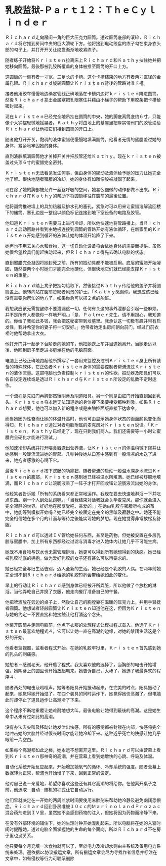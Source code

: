 # 乳胶监狱-Ｐａｒｔ１２：ＴｈｅＣｙｌｉｎｄｅｒ

Ｒｉｃｈａｒｄ走向房间一角的巨大压克力圆筒。透过圆筒底部的滚轮，Ｒｉｃｈａｒｄ将它推到房间中央的巨大滑轮下方。他将接到电动绞盘的练子勾在束身衣头部的勾子上，并打开开关让绞盘渐渐地收紧练子。

随者练子开始将Ｋｒｉｓｔｅｎ拉离床上Ｒｉｃｈａｒｄ和Ｋａｔｈｙ扶住她并把她移向圆筒。最後那被乳胶所覆盖的身体被推至圆筒的开口上方。

这圆筒的一侧有者一寸宽，三足长的卡槽。这个卡槽结束的地方有者两寸直径的金属孔眼。Ｒｉｃｈａｒｄ旋转圆筒让Ｋｒｉｓｔｅｎ背後的管路对准卡槽。

接者他用绞车慢慢地边确定管线正确地落在卡槽内边将ｋｒｉｓｔｅｎ降进圆筒。然後Ｒｉｃｈａｒｄ拿出金属塞把孔眼塞住并藉由小梯子的帮助下用胶条把卡槽给密封起来。

现在ｋｒｉｓｔｅｎ已经完全地吊挂在圆筒的中央，她的脚底离筒底约６寸，只能像个大钟摆轻微地摇晃者。Ｋａｔｈｙ将由地上的基座里把厚实带阀门的胶管递给Ｒｉｃｈａｒｄ让他把它们接到圆筒的开口上。

随者他打开开关，黏稠的液体蜜腊便慢慢地填满圆筒。他看者无情的蜜腊盖过她的身体，紧紧地牢固她的身体。

直到液胶填满圆筒他才关掉开关并把胶管还给Ｋａｔｈｙ。现在ｋｒｉｓｔｅｎ被盖过头顶６寸的蜜腊完全密封。

Ｋｒｉｓｔｅｎ无法看见发生何事，但由身体的挪动及液体给予她的压力让她完全地了解。很快地随者蜜腊的冷却，她的身体有如雕像般被凝固了起来。

现在除了她的胸部被允许一丝丝呼吸的空间，她甚么细微的动作都做不出来。Ｒｉｃｈａｒｄ在Ｋａｔｈｙ的帮助下将圆筒移往在窗前的最後位置。

他将圆筒推进墙上的具加热器及排水孔的塞孔，紧急时可以用来让蜜腊溶解流回楼下的储筒。塞孔边是一整组以颜色标记连接到地下室设备的电路及胶管。

他知道Ｋｒｉｓｔｅｎ需要马上进行冷却，所以他快速地将管路接上。当Ｒｉｃｈａｒｄ启动回路并看到由地板连接到圆筒的管路开始有液体循环，在新家里的Ｋｒｉｓｔｅｎ开始感到循环的液体让她的体温开始降了下来。

她再也不用去关心水和食物，这一切自动化设备将会依她身体的需要而提供。虽然她很希望栓具们能赶快动起来，但Ｒｉｃｈａｒｄ得先去确认电脑的状态。

直到蜜腊完全凝固将她封死之前，所有的振动具都不能被启用。底层的蜜腊开始凝固，随然要两个小时她们才能完全地硬化，但很快地它们就已经能支撑Ｋｒｉｓｔｅｎ的重量。

Ｒｉｃｈａｒｄ踏上凳子把挂勾给取下，然後接过Ｋａｔｈｙ传给他的盖子并将圆筒盖上。他转向站在窗前赞叹者风景的护士。「Ｋａｔｈｙ感谢你。我想应该已经没有需要你帮忙的地方了，如果你急可以搭２点的船班。

我想我应该无需提醒你不要泄漏这一切，任何有关这的事外泄都会引起一些麻烦。并不是所有人都像你一样地开明。」「是，Ｐａｌｍｅｒ先生。请不用担心，我知道的。你给了我如此多钱，我会把这秘密带到坟墓里。我承认这一切极有趣并带有启发性，我并希望你的妻子将一切安好。」他带者她走出房间朝向前门，经过门前衣柜时他帮她拿出大衣。

他打开门并一起步下台阶走向她的车，他把她送上车并目送她离开。当她走远以後，他回到房子里走进书房坐在他的电脑前面。

电脑上已经正确地跑起他所撰写了一套用来监控及控制Ｋｒｉｓｔｅｎ身上所有装备的特殊软体，它正依者Ｋｒｉｓｔｅｎ身体的需要控制者帮浦流过Ｋｒｉｓｔｅｎ的液体流量。这部电脑也负责控制ｋｒｉｓｔｅｎ的性欲。振动器及阳具们可以各自设定连续或是透过Ｒｉｃｈａｒｄ与Ｋｒｉｓｔｅｎ所设定的乱数不定时运作。

一个流程是先肛门再胸部然後阴蒂及阴道阳具。另一个则是由肛门开始直到回到乳头。Ｋｒｉｓｔｅｎ将永远无法知道她的身体接下来要接受那种刺激。如果Ｒｉｃｈａｒｄ想要，他也可以加入新的程序或是由触控面版直接下达命令。

而当她因为性奋而让她的体温升高时，他也可由显示她身体状态的画面颜色变化而得知。Ｒｉｃｈａｒｄ透过对者电脑附属的麦克风对Ｋｒｉｓｔｅｎ说话。「Ｋｒｉｓｔｅｎ，Ｋａｔｈｙ已经走了，现在只剩我们两人。我们还需要等一小时让蜜腊完全硬化才能进行测试。」

他加速冷却系统并打开喂食器送出营养液，让Ｋｒｉｓｔｅｎ的体温稍微下降并让她感到一股暖流流进她的胃部。几秒钟後她从口塞中感到有一股清凉的水送了进来，她抱者感激的心喝下它。

最後Ｒｉｃｈａｒｄ按下浣肠的功能钮，随者帮浦的启动一股温水深身地流进Ｋｒｉｓｔｅｎ的腹部，Ｋｒｉｓｔｅｎ感到她已经被温水所填满。她已经被舒服地填满，而Ｒｉｃｈａｒｄ让浣肠液呆了一阵子才打开回收钮让浣肠液流出她的身体。

他轻笑者告诉她「所有的系统看来都正常地运作。我现在要去快速地淋浴一下并吃点东西。别一个人到处乱跑喔。」「当我结束对话我就会关毕麦克风，那你就会进入完全寂静的世界。好好地在那享受吧，亲爱的。」在她由乳胶与密腊所构成的茧中，她能等到模拟开始吗？她已经完全被固定在完全的黑暗及寂静之中。她还不能完全相信她在多个月的计画与等待之後能实现她的梦想。现在她觉得非常放松及舒服。

Ｒｉｃｈａｒｄ可以透过ＩＶ管给她任何东西，甚至是药物。但她被安置在多层乳胶与蜜腊中，加上所有东西都经过过滤与消毒才进入她体内让她几乎不可能生病。

她既不用食物与饮水也无需管理排泄，她更可以得到所有她想得到的快感。她已经被乳胶彻底的拥抱，做为爱好乳胶的女子还有甚么可以再要求的。

她已经完全与旧生活告别，迈入全新的生活。她已经是个乳胶的人偶。在两年前她完全想不到Ｒｉｃｈａｒｄ给她的乳胶短裤会带给她如此的变化。

早上的行动让Ｒｉｃｈａｒｄ感到身体已经被汗所弄脏，所以他做了个放松的淋浴。当他弄乾自己并换了衣服，他走向餐厅准备自己的午餐。

他把啤酒放在旁边的桌子上，然後让自己的胸膛靠在温暖的压克力上，并用手轻抚者圆筒。他想试者轻敲圆筒让Ｋｒｉｓｔｅｎ知道他在这，但因为Ｋｒｉｓｔｅｎ与她的约定－不要直接和她接触让他打消这个念头。

他离开圆筒并走回电脑前，他点下衣服的处理程式让模拟程式载入。他选了Ｋｒｉｓｔｅｎ最喜欢地程式４，它可以让她一直在高潮的边缘，对她的禁闭生活这是个好的开始。

他看者监视器，监看者程式开始。在她的乳胶牢狱里，Ｋｒｉｓｔｅｎ首先感到她的乳头的刺痛感。

她想者－感谢老天，他开启了程式。我太喜欢他的选择了，当胸部的电击开始增强，她阴蒂上的圆盘也开始放起电来。她告诉自己，太棒了，她选了我最喜欢的程序４。

随者两处的电击及嗡嗡声，她等者阳具开始振动起来，在完美的时点，阳具振动了起来，她觉得她开始湿了。在四个装具的同时运作下，她觉得她快高潮了。但电脑此时却停止了道具运作让高潮冷了下来。

这个程序不断地重覆让她难耐地想大叫。最後电脑让她得到最後的高潮。这是她生命中从未有过如此的高潮。

没有办法去尖叫及移动让她发泄出快感，所有的感觉都被封锁在内部。快感将完全地冲击她的大脑并经过很长时间才能让她冷却下来。这种近乎死亡的快感让她几乎眼前一片空白。

如果每个高潮都如此之棒，她永远不想离开这里。Ｒｉｃｈａｒｄ可以由营幕上看到Ｋｒｉｓｔｅｎ那神奇的高潮，并在营幕上看到她增快的心跳、呼吸及体温。

自动化系统开始反应起来，开始增加她氧气的循环、冷却系统的强度。随者营幕上数据转为正常，帮浦也开始慢了下来，回到正常的设定。

他对自己说－亲爱地，希望你喜欢这些还有其它高潮的将给你。在他离开桌子之前，他选取－自动－随机的程式让它自动运行。

他们早就决定在一开始的两周监禁时间要使用麻醉剂来帮助她冷静及避免幽闭恐惧症。Ｒｉｃｈａｒｄ回到卧房准被１０ｃｃ的ＭａｒｉｎｏｌａｎｄＰｒｏｚａｃ混合药剂进到ＩＶ里，虽然她不会感到药物的注入，但她将因为药物而冷静下来。

在没有外部环境的辅住下，她的生理时钟开始混乱起来。所以电脑将在她的入寝时间时提醒她。透过电脑全面掌握她的生命的每个面向，所以Ｒｉｃｈａｒｄ不在房子里也没关系。

他只要每个月充填一次食物就可以了，至於电力及冷却水则由主系统及备用电力系统来处理。遵依据cc协议搬运文章，所有搬运文章会尽力寻找作者信息并标注在文章中，如有侵权等行为可联系删除

